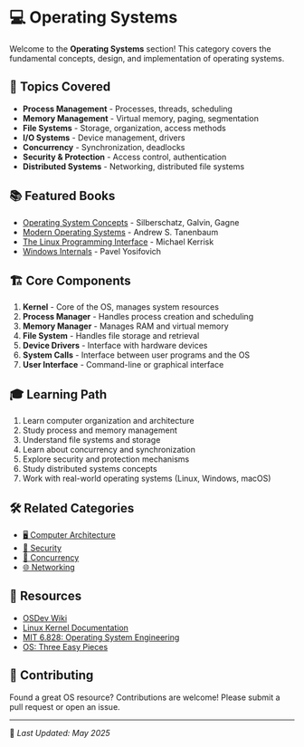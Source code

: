 # 💻 Operating Systems

Welcome to the **Operating Systems** section! This category covers the fundamental concepts, design, and implementation of operating systems.

## 📖 Topics Covered

- **Process Management** - Processes, threads, scheduling
- **Memory Management** - Virtual memory, paging, segmentation
- **File Systems** - Storage, organization, access methods
- **I/O Systems** - Device management, drivers
- **Concurrency** - Synchronization, deadlocks
- **Security & Protection** - Access control, authentication
- **Distributed Systems** - Networking, distributed file systems

## 📚 Featured Books

- [Operating System Concepts](https://github.com/fagun18/Books-Collection/tree/main/Operating%20Systems) - Silberschatz, Galvin, Gagne
- [Modern Operating Systems](https://github.com/fagun18/Books-Collection/tree/main/Operating%20Systems) - Andrew S. Tanenbaum
- [The Linux Programming Interface](https://github.com/fagun18/Books-Collection/tree/main/Operating%20Systems) - Michael Kerrisk
- [Windows Internals](https://github.com/fagun18/Books-Collection/tree/main/Operating%20Systems) - Pavel Yosifovich

## 🏗️ Core Components

1. **Kernel** - Core of the OS, manages system resources
2. **Process Manager** - Handles process creation and scheduling
3. **Memory Manager** - Manages RAM and virtual memory
4. **File System** - Handles file storage and retrieval
5. **Device Drivers** - Interface with hardware devices
6. **System Calls** - Interface between user programs and the OS
7. **User Interface** - Command-line or graphical interface

## 🎓 Learning Path

1. Learn computer organization and architecture
2. Study process and memory management
3. Understand file systems and storage
4. Learn about concurrency and synchronization
5. Explore security and protection mechanisms
6. Study distributed systems concepts
7. Work with real-world operating systems (Linux, Windows, macOS)

## 🛠️ Related Categories

- [🖥️ Computer Architecture](https://github.com/fagun18/Books-Collection/tree/main/Computer%20Architecture)
- [🔐 Security](https://github.com/fagun18/Books-Collection/tree/main/Security)
- [🔄 Concurrency](https://github.com/fagun18/Books-Collection/tree/main/Programming/Concurrency)
- [🌐 Networking](https://github.com/fagun18/Books-Collection/tree/main/Networking)

## 🔗 Resources

- [OSDev Wiki](https://wiki.osdev.org/)
- [Linux Kernel Documentation](https://www.kernel.org/doc/)
- [MIT 6.828: Operating System Engineering](https://pdos.csail.mit.edu/6.828/)
- [OS: Three Easy Pieces](http://pages.cs.wisc.edu/~remzi/OSTEP/)

## 🤝 Contributing

Found a great OS resource? Contributions are welcome! Please submit a pull request or open an issue.

---
📅 *Last Updated: May 2025*
